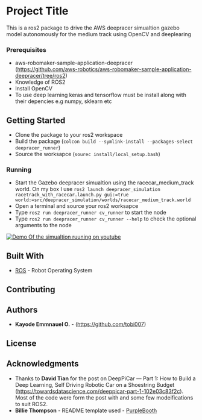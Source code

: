 # Project Title

This is a ros2 package to drive the AWS deepracer simualtion gazebo model autonomously for the medium track using OpenCV and deeplearing


### Prerequisites

  * aws-robomaker-sample-application-deepracer (https://github.com/aws-robotics/aws-robomaker-sample-application-deepracer/tree/ros2)
  * Knowledge of ROS2
  * Install OpenCV
  * To use deep learning keras and tensorflow must be install along with their depencies e.g numpy, 
sklearn etc

## Getting Started

 * Clone the package to your ros2 workspace
 * Build the package (```colcon build --symlink-install --packages-select deepracer_runner```)
 * Source the worksapce (```sourec install/local_setup.bash```)


### Running

  * Start the Gazebo deepracer simualtion using the racecar_medium_track world. On my box I use ```ros2 launch deepracer_simulation racetrack_with_racecar.launch.py gui:=true world:=src/deepracer_simulation/worlds/racecar_medium_track.world```
  * Open a terminal and source your ros2 worksapce
  * Type ```ros2 run deepracer_runner cv_runner``` to start the node
  * Type ```ros2 run deepracer_runner cv_runner --help``` to check the optional arguments to the node
  
  [![Demo Of the simualtion ruuning on youtube](https://drive.google.com/file/d/1qPBWKu4LKlq_G-8hIpMf_aB_I4yi1O5Z/view?usp=sharing)](https://www.youtube.com/watch?v=7tyUCWxltQM)

## Built With

* [ROS](https://github.com/ros2/ros2) - Robot Operating System

## Contributing

## Authors

* **Kayode Emmnauel O.** - (https://github.com/tobi007)


## License

## Acknowledgments

* Thanks to **David Tian** for the post on DeepPiCar — Part 1: How to Build a Deep Learning, Self Driving Robotic Car on a Shoestring Budget (https://towardsdatascience.com/deeppicar-part-1-102e03c83f2c). Most of the code were form the post with and some few modeifications to suit ROS2.
* **Billie Thompson** - README template used - [PurpleBooth](https://github.com/PurpleBooth)


